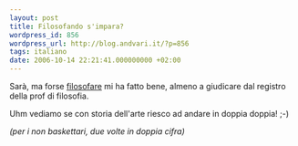 ```yaml
---
layout: post
title: Filosofando s'impara?
wordpress_id: 856
wordpress_url: http://blog.andvari.it/?p=856
tags: italiano
date: 2006-10-14 22:21:41.000000000 +02:00
---
```

Sarà, ma forse <a href="http://www.frieda.it/helios/category/filosofando/">filosofare</a> mi ha fatto bene, almeno a giudicare dal registro della prof di filosofia.

Uhm vediamo se con storia dell'arte riesco ad andare in doppia doppia! ;-)

<em>(per i non baskettari, due volte in doppia cifra) </em>
